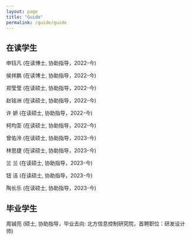```yaml
---
layout: page
title: "Guide"
permalink: /guide/guide
---
```


## 在读学生
申钰凡 (在读博士, 协助指导，2022-今)

侯祥鹏 (在读博士, 协助指导，2022-今)

郑莹莹 (在读硕士, 协助指导，2022-今)

赵铭洲 (在读硕士, 协助指导，2022-今)

许  妍 (在读硕士, 协助指导，2022-今)

柯均澎 (在读硕士, 协助指导，2022-今)

曾佑泠 (在读硕士, 协助指导，2023-今)

林思捷 (在读硕士, 协助指导，2023-今)

兰  兰 (在读硕士, 协助指导，2023-今)

钮 洁 (在读硕士, 协助指导，2023-今)

陶长乐 (在读硕士, 协助指导，2023-今)

## 毕业学生
周铖亮 (硕士, 协助指导，毕业去向: 北方信息控制研究院，首聘职位：研发设计师)
